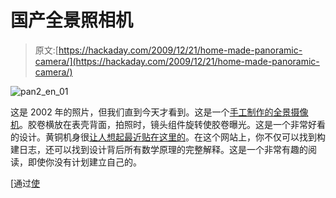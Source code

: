 # 国产全景照相机

> 原文:[https://hackaday.com/2009/12/21/home-made-panoramic-camera/](https://hackaday.com/2009/12/21/home-made-panoramic-camera/)

![](../Images/11251a5bc53a3de92a27a41234ad9469.png "pan2_en_01")

这是 2002 年的照片，但我们直到今天才看到。这是一个[手工制作的全景摄像机](http://www.funsci.com/fun3_en/panoram2/pan2_en.htm)。胶卷横放在表壳背面，拍照时，镜头组件旋转使胶卷曝光。这是一个非常好看的设计。黄铜机身很[让人想起最近贴在这里的](http://hackaday.com/2009/12/20/dont-point-that-at-me/)。在这个网站上，你不仅可以找到构建日志，还可以找到设计背后所有数学原理的完整解释。这是一个非常有趣的阅读，即使你没有计划建立自己的。

[通过[使](http://blog.makezine.com/archive/2009/12/how-to_build_your_own_panoramic_fil.html)